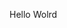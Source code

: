 Hello Wolrd







































































































































































































































































































































































































































































































































































































































































































































































































































































































































































































































































































































































































